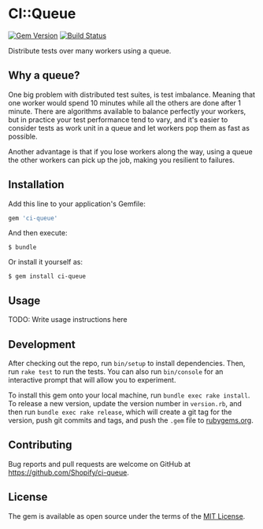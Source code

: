 # CI::Queue

[![Gem Version](https://badge.fury.io/rb/ci-queue.svg)](https://rubygems.org/gems/ci-queue)
[![Build Status](https://travis-ci.org/Shopify/ci-queue.svg?branch=master)](https://travis-ci.org/Shopify/ci-queue)

Distribute tests over many workers using a queue. 

## Why a queue?

One big problem with distributed test suites, is test imbalance. Meaning that one worker would spend 10 minutes while all the others are done after 1 minute.
There are algorithms available to balance perfectly your workers, but in practice your test performance tend to vary, and it's easier to consider tests as work unit in a queue and let workers pop them as fast as possible.

Another advantage is that if you lose workers along the way, using a queue the other workers can pick up the job, making you resilient to failures.

## Installation

Add this line to your application's Gemfile:

```ruby
gem 'ci-queue'
```

And then execute:

    $ bundle

Or install it yourself as:

    $ gem install ci-queue

## Usage

TODO: Write usage instructions here

## Development

After checking out the repo, run `bin/setup` to install dependencies. Then, run `rake test` to run the tests. You can also run `bin/console` for an interactive prompt that will allow you to experiment.

To install this gem onto your local machine, run `bundle exec rake install`. To release a new version, update the version number in `version.rb`, and then run `bundle exec rake release`, which will create a git tag for the version, push git commits and tags, and push the `.gem` file to [rubygems.org](https://rubygems.org).

## Contributing

Bug reports and pull requests are welcome on GitHub at https://github.com/Shopify/ci-queue.

## License

The gem is available as open source under the terms of the [MIT License](http://opensource.org/licenses/MIT).


